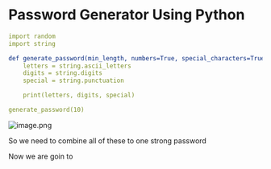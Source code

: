 # **Password Generator Using Python**

```yaml
import random
import string

def generate_password(min_length, numbers=True, special_characters=True):
    letters = string.ascii_letters
    digits = string.digits
    special = string.punctuation

    print(letters, digits, special)

generate_password(10)    
```

![image.png](attachment:621a1bb4-21a5-4626-a995-784ba86b20eb:image.png)

So we need to combine all of these to one strong password

Now we are goin to 